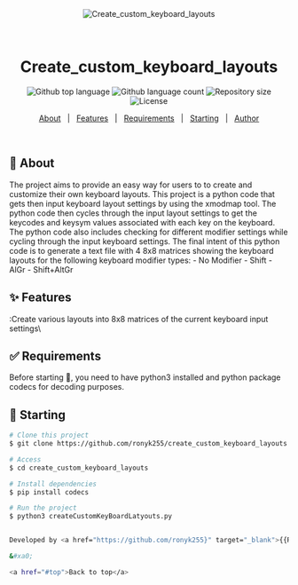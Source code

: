 <div align="center" id="top"> 
  <img src="./.github/app.gif" alt="Create_custom_keyboard_layouts" />

  &#xa0;

  <!-- <a href="https://create_custom_keyboard_layouts.netlify.app">Demo</a> -->
</div>

<h1 align="center">Create_custom_keyboard_layouts</h1>

<p align="center">
  <img alt="Github top language" src="https://img.shields.io/github/languages/top/{{YOUR_GITHUB_USERNAME}}/create_custom_keyboard_layouts?color=56BEB8">

  <img alt="Github language count" src="https://img.shields.io/github/languages/count/{{YOUR_GITHUB_USERNAME}}/create_custom_keyboard_layouts?color=56BEB8">

  <img alt="Repository size" src="https://img.shields.io/github/repo-size/{{YOUR_GITHUB_USERNAME}}/create_custom_keyboard_layouts?color=56BEB8">

  <img alt="License" src="https://img.shields.io/github/license/{{YOUR_GITHUB_USERNAME}}/create_custom_keyboard_layouts?color=56BEB8">

  <!-- <img alt="Github issues" src="https://img.shields.io/github/issues/{{YOUR_GITHUB_USERNAME}}/create_custom_keyboard_layouts?color=56BEB8" /> -->

  <!-- <img alt="Github forks" src="https://img.shields.io/github/forks/{{YOUR_GITHUB_USERNAME}}/create_custom_keyboard_layouts?color=56BEB8" /> -->

  <!-- <img alt="Github stars" src="https://img.shields.io/github/stars/{{YOUR_GITHUB_USERNAME}}/create_custom_keyboard_layouts?color=56BEB8" /> -->
</p>

<!-- Status -->

<!-- <h4 align="center"> 
	🚧  Create_custom_keyboard_layouts 🚀 Under construction...  🚧
</h4> 

<hr> -->

<p align="center">
  <a href="#dart-about">About</a> &#xa0; | &#xa0; 
  <a href="#sparkles-features">Features</a> &#xa0; | &#xa0;
  <a href="#white_check_mark-requirements">Requirements</a> &#xa0; | &#xa0;
  <a href="#checkered_flag-starting">Starting</a> &#xa0; | &#xa0;
  <a href="https://github.com/{{YOUR_GITHUB_USERNAME}}" target="_blank">Author</a>
</p>

<br>

## :dart: About ##

The project  aims to provide an easy way for users to to  create and customize their own keyboard layouts.
This project is a python code that gets then input keyboard layout settings by using the xmodmap tool. 
The python code then cycles through the input layout settings to get the keycodes and keysym values  associated with each key on the keyboard. 
The python code also includes checking for different modifier settings while cycling through the input keyboard settings.
The final intent of this python code is to generate a text file with 4 8x8 matrices showing the keyboard layouts for the following keyboard modifier types:
      - No Modifier
      - Shift
      - AlGr
      - Shift+AltGr

## :sparkles: Features ##

:Create various layouts into 8x8 matrices of the current keyboard input settings\


## :white_check_mark: Requirements ##

Before starting :checkered_flag:, you need to have python3 installed and python package codecs for decoding purposes.

## :checkered_flag: Starting ##

```bash
# Clone this project
$ git clone https://github.com/ronyk255/create_custom_keyboard_layouts

# Access
$ cd create_custom_keyboard_layouts

# Install dependencies
$ pip install codecs

# Run the project
$ python3 createCustomKeyBoardLatyouts.py


Developed by <a href="https://github.com/ronyk255}" target="_blank">{{Rony Kuriakose}}</a>

&#xa0;

<a href="#top">Back to top</a>

